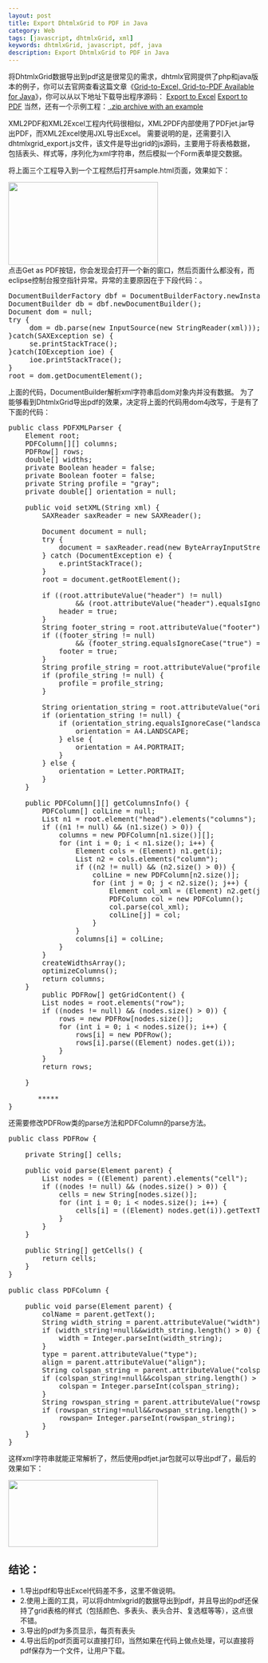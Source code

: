 ```yaml
---
layout: post
title: Export DhtmlxGrid to PDF in Java
category: Web
tags: [javascript, dhtmlxGrid, xml]
keywords: dhtmlxGrid, javascript, pdf, java
description: Export DhtmlxGrid to PDF in Java
---
```

将DhtmlxGrid数据导出到pdf这是很常见的需求，dhtmlx官网提供了php和java版本的例子，你可以去官网查看这篇文章《<a href="http://www.dhtmlx.com/blog/?p=855">Grid-to-Excel, Grid-to-PDF Available for Java</a>》，你可以从以下地址下载导出程序源码：
<a href="http://www.dhtmlx.com/x/download/regular/export/XML2Excel.war">Export to Excel</a>
<a href="http://www.dhtmlx.com/x/download/regular/export/XML2PDF.war">Export to PDF</a>
当然，还有一个示例工程：<a href="http://www.dhtmlx.com/x/download/regular/export/javaexport_sample.zip"> .zip archive with an example</a>

XML2PDF和XML2Excel工程内代码很相似，XML2PDF内部使用了PDFjet.jar导出PDF，而XML2Excel使用JXL导出Excel。
需要说明的是，还需要引入dhtmlxgrid_export.js文件，该文件是导出grid的js源码，主要用于将表格数据，包括表头、样式等，序列化为xml字符串，然后模拟一个Form表单提交数据。

将上面三个工程导入到一个工程然后打开sample.html页面，效果如下：
<div class="pic">
<img src="http://jc-resource.qiniudn.com/images/2011/08/export-dhtmlxgrid-to-pdf.png" alt="" title="export dhtmlxgrid to pdf" width="300" height="166" class="aligncenter size-medium wp-image-2385" />
</div>
点击Get as PDF按钮，你会发现会打开一个新的窗口，然后页面什么都没有，而eclipse控制台报空指针异常。异常的主要原因在于下段代码：。
<pre lang="java">
DocumentBuilderFactory dbf = DocumentBuilderFactory.newInstance ();
DocumentBuilder db = dbf.newDocumentBuilder();
Document dom = null;
try {
     dom = db.parse(new InputSource(new StringReader(xml)));
}catch(SAXException se) {
     se.printStackTrace();
}catch(IOException ioe) { 
     ioe.printStackTrace();
}
root = dom.getDocumentElement();
</pre>

上面的代码，DocumentBuilder解析xml字符串后dom对象内并没有数据。
为了能够看到DhtmlxGrid导出pdf的效果，决定将上面的代码用dom4j改写，于是有了下面的代码：
<pre lang="java">
public class PDFXMLParser {
	Element root;
	PDFColumn[][] columns;
	PDFRow[] rows;
	double[] widths;
	private Boolean header = false;
	private Boolean footer = false;
	private String profile = "gray";
	private double[] orientation = null;

	public void setXML(String xml) {
		SAXReader saxReader = new SAXReader();

		Document document = null;
		try {
			document = saxReader.read(new ByteArrayInputStream(xml.getBytes()));
		} catch (DocumentException e) {
			e.printStackTrace();
		}
		root = document.getRootElement();

		if ((root.attributeValue("header") != null)
				&amp;&amp; (root.attributeValue("header").equalsIgnoreCase("true") == true)) {
			header = true;
		}
		String footer_string = root.attributeValue("footer");
		if ((footer_string != null)
				&amp;&amp; (footer_string.equalsIgnoreCase("true") == true)) {
			footer = true;
		}
		String profile_string = root.attributeValue("profile");
		if (profile_string != null) {
			profile = profile_string;
		}

		String orientation_string = root.attributeValue("orientation");
		if (orientation_string != null) {
			if (orientation_string.equalsIgnoreCase("landscape")) {
				orientation = A4.LANDSCAPE;
			} else {
				orientation = A4.PORTRAIT;
			}
		} else {
			orientation = Letter.PORTRAIT;
		}
	}

	public PDFColumn[][] getColumnsInfo() {
		PDFColumn[] colLine = null;
		List n1 = root.element("head").elements("columns");
		if ((n1 != null) &amp;&amp; (n1.size() &gt; 0)) {
			columns = new PDFColumn[n1.size()][];
			for (int i = 0; i &lt; n1.size(); i++) {
				Element cols = (Element) n1.get(i);
				List n2 = cols.elements("column");
				if ((n2 != null) &amp;&amp; (n2.size() &gt; 0)) {
					colLine = new PDFColumn[n2.size()];
					for (int j = 0; j &lt; n2.size(); j++) {
						Element col_xml = (Element) n2.get(j);
						PDFColumn col = new PDFColumn();
						col.parse(col_xml);
						colLine[j] = col;
					}
				}
				columns[i] = colLine;
			}
		}
		createWidthsArray();
		optimizeColumns();
		return columns;
	}
        public PDFRow[] getGridContent() {
		List nodes = root.elements("row");
		if ((nodes != null) &amp;&amp; (nodes.size() &gt; 0)) {
			rows = new PDFRow[nodes.size()];
			for (int i = 0; i &lt; nodes.size(); i++) {
				rows[i] = new PDFRow();
				rows[i].parse((Element) nodes.get(i));
			}
		}
		return rows;

	}

       *****
}
</pre>

还需要修改PDFRow类的parse方法和PDFColumn的parse方法。
<pre lang="java">
public class PDFRow {

	private String[] cells;

	public void parse(Element parent) {
		List nodes = ((Element) parent).elements("cell");
		if ((nodes != null) &amp;&amp; (nodes.size() &gt; 0)) {
			cells = new String[nodes.size()];
			for (int i = 0; i &lt; nodes.size(); i++) {
				cells[i] = ((Element) nodes.get(i)).getTextTrim();
			}
		}
	}

	public String[] getCells() {
		return cells;
	}
}

public class PDFColumn {

	public void parse(Element parent) {
		colName = parent.getText();
		String width_string = parent.attributeValue("width");
		if (width_string!=null&&width_string.length() > 0) {
			width = Integer.parseInt(width_string);
		}
		type = parent.attributeValue("type");
		align = parent.attributeValue("align");
		String colspan_string = parent.attributeValue("colspan");
		if (colspan_string!=null&&colspan_string.length() > 0) {
			colspan = Integer.parseInt(colspan_string);
		}
		String rowspan_string = parent.attributeValue("rowspan");
		if (rowspan_string!=null&&rowspan_string.length() > 0) {
			rowspan= Integer.parseInt(rowspan_string);
		}
	}
}
</pre>

这样xml字符串就能正常解析了，然后使用pdfjet.jar包就可以导出pdf了，最后的效果如下：
<div class="pic">
<img src="http://jc-resource.qiniudn.com/images/2011/08/export-dhtmlx-to-pdf-pdf.png" alt="" title="export dhtmlx to pdf -pdf" width="300" height="134" class="aligncenter size-medium wp-image-2386" />
</div>

<h2>结论：</h2>

* 1.导出pdf和导出Excel代码差不多，这里不做说明。
* 2.使用上面的工具，可以将dhtmlxgrid的数据导出到pdf，并且导出的pdf还保持了grid表格的样式（包括颜色、多表头、表头合并、复选框等等），这点很不错。
* 3.导出的pdf为多页显示，每页有表头
* 4.导出后的pdf页面可以直接打印，当然如果在代码上做点处理，可以直接将pdf保存为一个文件，让用户下载。


